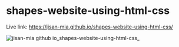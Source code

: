 # shapes-website-using-html-css
Live link: https://jisan-mia.github.io/shapes-website-using-html-css/

![jisan-mia github io_shapes-website-using-html-css_](https://user-images.githubusercontent.com/61211600/92996193-99259f80-f52b-11ea-827d-ec884040e290.png)
